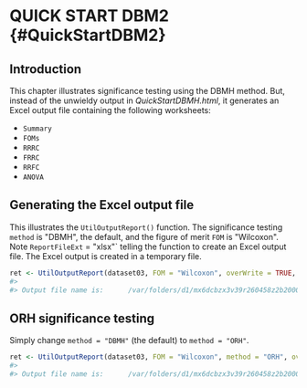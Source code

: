# QUICK START DBM2 {#QuickStartDBM2}



## Introduction
This chapter illustrates significance testing using the DBMH method. But, instead of the unwieldy output in *QuickStartDBMH.html*, it generates an Excel output file containing the following worksheets:

* `Summary`
* `FOMs`
* `RRRC`
* `FRRC`
* `RRFC`
* `ANOVA`


## Generating the Excel output file

This illustrates the `UtilOutputReport()` function. The significance testing `method` is "DBMH", the default, and the figure of merit `FOM` is  "Wilcoxon". Note `ReportFileExt` = "xlsx"` telling
the function to create an Excel output file. The Excel output is created in a temporary file.


```r
ret <- UtilOutputReport(dataset03, FOM = "Wilcoxon", overWrite = TRUE, ReportFileExt = "xlsx")
#> 
#> Output file name is: 	 /var/folders/d1/mx6dcbzx3v39r260458z2b200000gn/T//RtmpE8b2Ds/RJafrocUtilOutputReport104d43c863422.xlsx
```


## ORH significance testing
Simply change `method = "DBMH"` (the default) to `method = "ORH"`.



```r
ret <- UtilOutputReport(dataset03, FOM = "Wilcoxon", method = "ORH", overWrite = TRUE, ReportFileExt = "xlsx")
#> 
#> Output file name is: 	 /var/folders/d1/mx6dcbzx3v39r260458z2b200000gn/T//RtmpE8b2Ds/RJafrocUtilOutputReport104d4644290b9.xlsx
```


